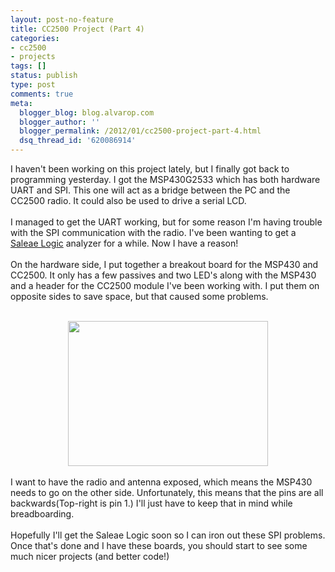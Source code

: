 ```yaml
---
layout: post-no-feature
title: CC2500 Project (Part 4)
categories:
- cc2500
- projects
tags: []
status: publish
type: post
comments: true
meta:
  blogger_blog: blog.alvarop.com
  blogger_author: ''
  blogger_permalink: /2012/01/cc2500-project-part-4.html
  dsq_thread_id: '620086914'
---
```

I haven't been working on this project lately, but I finally got back to programming yesterday. I got the MSP430G2533 which has both hardware UART and SPI. This one will act as a bridge between the PC and the CC2500 radio. It could also be used to drive a serial LCD.<br /><br />I managed to get the UART working, but for some reason I'm having trouble with the SPI communication with the radio. I've been wanting to get a <a href="http://www.saleae.com/logic/" target="_blank">Saleae Logic</a> analyzer for a while. Now I have a reason!<br /><br />On the hardware side, I put together a breakout board for the MSP430 and CC2500. It only has a few passives and two LED's along with the MSP430 and a header for the CC2500 module I've been working with. I put them on opposite sides to save space, but that caused some problems.<br /><br /><div class="separator" style="clear: both; text-align: center;"></div><div class="separator" style="clear: both; text-align: center;"><a href="http://1.bp.blogspot.com/-5yx4zADEWr0/TxNEDqrxR6I/AAAAAAAABAE/YtWZvmspBEU/s1600/board.png" imageanchor="1" style="margin-left: 1em; margin-right: 1em;"><img border="0" height="232" src="http://1.bp.blogspot.com/-5yx4zADEWr0/TxNEDqrxR6I/AAAAAAAABAE/YtWZvmspBEU/s320/board.png" width="320" /></a></div><br />I want to have the radio and antenna exposed, which means the MSP430 needs to go on the other side. Unfortunately, this means that the pins are all backwards(Top-right is pin 1.) I'll just have to keep that in mind while breadboarding.<br /><br />Hopefully I'll get the Saleae&nbsp;Logic soon so I can iron out these SPI problems. Once that's done and I have these boards, you should start to see some much nicer projects (and better code!)<br /><br /><br /><br />
